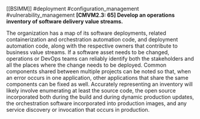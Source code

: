 [[BSIMM]] #deployment #configuration_management #vulnerability_management
**[CMVM2.3: 65] Develop an operations inventory of software delivery value streams.**


The organization has a map of its software deployments, related containerization and orchestration automation code, and deployment automation code, along with the respective owners that contribute to business value streams. If a software asset needs to be changed, operations or DevOps teams can reliably identify both the stakeholders and all the places where the change needs to be deployed. Common components shared between multiple projects can be noted so that, when an error occurs in one application, other applications that share the same components can be fixed as well. Accurately representing an inventory will likely involve enumerating at least the source code, the open source incorporated both during the build and during dynamic production updates, the orchestration software incorporated into production images, and any service discovery or invocation that occurs in production.


